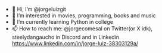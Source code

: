 - 👋 Hi, I’m @jorgeluizgit
- 👀 I’m interested in movies, programming, books and music
- 🌱 I’m currently learning Python in college
- 📫 How to reach me: @jorgecomesal on Twitter(or X idk), steelydangaucho in Discord and in Linkedin https://www.linkedin.com/in/jorge-luiz-38303129a/

<!---
jorgeluizgit/jorgeluizgit is a ✨ special ✨ repository because its `README.md` (this file) appears on your GitHub profile.
You can click the Preview link to take a look at your changes.
--->
